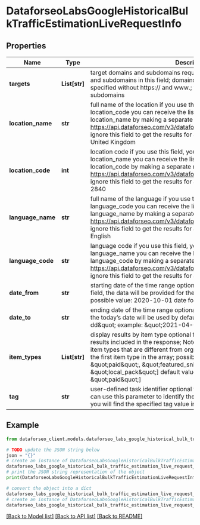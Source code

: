 # DataforseoLabsGoogleHistoricalBulkTrafficEstimationLiveRequestInfo


## Properties

Name | Type | Description | Notes
------------ | ------------- | ------------- | -------------
**targets** | **List[str]** | target domains and subdomains required field you can specify domains and subdomains in this field; domains and subdomains should be specified without https:// and www.; you can set up to 1000 domains or subdomains | [optional] 
**location_name** | **str** | full name of the location if you use this field, you don’t have to specify location_code you can receive the list of available locations with their location_name by making a separate request to the https://api.dataforseo.com/v3/dataforseo_labs/locations_and_languages ignore this field to get the results for all available locations example: United Kingdom | [optional] 
**location_code** | **int** | location code if you use this field, you don’t have to specify location_name you can receive the list of available locations with their location_code by making a separate request to the https://api.dataforseo.com/v3/dataforseo_labs/locations_and_languages ignore this field to get the results for all available locations example: 2840 | [optional] 
**language_name** | **str** | full name of the language if you use this field, you don’t need to specify language_code you can receive the list of available languages with their language_name by making a separate request to the https://api.dataforseo.com/v3/dataforseo_labs/locations_and_languages ignore this field to get the results for all available languages example: English | [optional] 
**language_code** | **str** | language code if you use this field, you don’t need to specify language_name you can receive the list of available languages with their language_code by making a separate request to the https://api.dataforseo.com/v3/dataforseo_labs/locations_and_languages ignore this field to get the results for all available languages example: en | [optional] 
**date_from** | **str** | starting date of the time range optional field if you don’t specify this field, the data will be provided for the previous 12 months minimal possible value: 2020-10-01 date format: \&quot;yyyy-mm-dd\&quot; | [optional] 
**date_to** | **str** | ending date of the time range optional field if you don’t specify this field, the today’s date will be used by default; date format: \&quot;yyyy-mm-dd\&quot; example: \&quot;2021-04-01\&quot; | [optional] 
**item_types** | **List[str]** | display results by item type optional field indicates the type of search results included in the response; Note: if the item_types array contains item types that are different from organic, the results will be ordered by the first item type in the array; possible values: [\&quot;organic\&quot;, \&quot;paid\&quot;, \&quot;featured_snippet\&quot;, \&quot;local_pack\&quot;] default value: [\&quot;organic\&quot;, \&quot;paid\&quot;] | [optional] 
**tag** | **str** | user-defined task identifier optional field the character limit is 255 you can use this parameter to identify the task and match it with the result you will find the specified tag value in the data object of the response | [optional] 

## Example

```python
from dataforseo_client.models.dataforseo_labs_google_historical_bulk_traffic_estimation_live_request_info import DataforseoLabsGoogleHistoricalBulkTrafficEstimationLiveRequestInfo

# TODO update the JSON string below
json = "{}"
# create an instance of DataforseoLabsGoogleHistoricalBulkTrafficEstimationLiveRequestInfo from a JSON string
dataforseo_labs_google_historical_bulk_traffic_estimation_live_request_info_instance = DataforseoLabsGoogleHistoricalBulkTrafficEstimationLiveRequestInfo.from_json(json)
# print the JSON string representation of the object
print(DataforseoLabsGoogleHistoricalBulkTrafficEstimationLiveRequestInfo.to_json())

# convert the object into a dict
dataforseo_labs_google_historical_bulk_traffic_estimation_live_request_info_dict = dataforseo_labs_google_historical_bulk_traffic_estimation_live_request_info_instance.to_dict()
# create an instance of DataforseoLabsGoogleHistoricalBulkTrafficEstimationLiveRequestInfo from a dict
dataforseo_labs_google_historical_bulk_traffic_estimation_live_request_info_form_dict = dataforseo_labs_google_historical_bulk_traffic_estimation_live_request_info.from_dict(dataforseo_labs_google_historical_bulk_traffic_estimation_live_request_info_dict)
```
[[Back to Model list]](../README.md#documentation-for-models) [[Back to API list]](../README.md#documentation-for-api-endpoints) [[Back to README]](../README.md)



